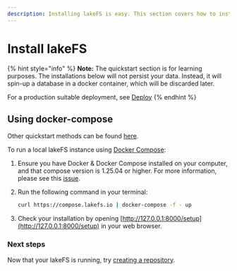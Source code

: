 ```yaml
---
description: Installing lakeFS is easy. This section covers how to install lakeFS using docker compose
---
```


# Install lakeFS

{% hint style="info" %}
**Note:** The quickstart section is for learning purposes. The installations below will not persist your data.
Instead, it will spin-up a database in a docker container, which will be discarded later.

For a production suitable deployment, see [Deploy](../deploy/prerequisites.md)
{% endhint %}

## Using docker-compose

Other quickstart methods can be found [here](more_quickstart_options.md).

To run a local lakeFS instance using [Docker Compose](https://docs.docker.com/compose/):

1. Ensure you have Docker & Docker Compose installed on your computer, and that compose version is 1.25.04 or higher. For more information, please see this [issue](https://github.com/treeverse/lakeFS/issues/894). 
1. Run the following command in your terminal:

   ```bash
   curl https://compose.lakefs.io | docker-compose -f - up
   ```

1. Check your installation by opening [http://127.0.0.1:8000/setup](http://127.0.0.1:8000/setup) in your web browser.

### Next steps

Now that your lakeFS is running, try [creating a repository](repository.md).
